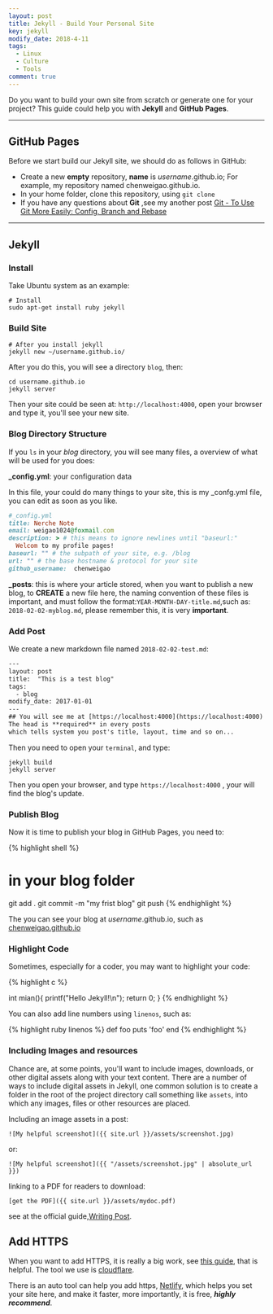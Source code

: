 ```yaml
---
layout: post
title: Jekyll - Build Your Personal Site 
key: jekyll
modify_date: 2018-4-11
tags:
  - Linux
  - Culture
  - Tools
comment: true
---
```


Do you want to build your own site from scratch or generate one for your project? This guide could help you with **Jekyll** and **GitHub Pages**.
<!--more-->
---

## GitHub Pages

Before we start build our Jekyll site, we should do as follows in GitHub:

- Create a new **empty** repository, **name** is *username*.github.io; For example, my repository named chenweigao.github.io.
- In your home folder, clone this repository, using `git clone`
- If you have any questions about **Git** ,see my another post [Git - To Use Git More Easily: Config, Branch and Rebase](https://chenweigao.github.io/2018/01/12/git.html)

---

## Jekyll

### Install

Take Ubuntu system as an example:

```shell
# Install 
sudo apt-get install ruby jekyll
```

### Build Site

```shell
# After you install jekyll
jekyll new ~/username.github.io/
```

After you do this, you will see a directory `blog`, then:

```
cd username.github.io
jekyll server
```

Then your site could be seen at: `http://localhost:4000`, open your browser and type it, you'll see your new site.

### Blog Directory Structure

If you `ls` in your *blog* directory, you will see many files, a overview of what will be used for you does:

**_config.yml**:  your configuration data

In this file, your could do many things to your site, this is my _confg.yml file, you can edit as soon as you like.

```ruby
#_config.yml
title: Nerche Note
email: weigao1024@foxmail.com
description: > # this means to ignore newlines until "baseurl:"
  Welcom to my profile pages!
baseurl: "" # the subpath of your site, e.g. /blog
url: "" # the base hostname & protocol for your site
github_username:  chenweigao
```


**_posts**:  this is where your article stored, when you want to publish a new blog, to **CREATE** a new file here, the naming convention of these files is important, and must follow the format:`YEAR-MONTH-DAY-title.md`,such as: `2018-02-02-myblog.md`, please remember this, it is very **important**. 

### Add Post

We create a new markdown file named `2018-02-02-test.md`:

```html
---
layout: post
title:  "This is a test blog"
tags:
  - blog
modify_date: 2017-01-01
---
## You will see me at [https://localhost:4000](https://localhost:4000)
The head is **required** in every posts
which tells system you post's title, layout, time and so on...
```

Then you need to open your `terminal`, and type: 

```shell
jekyll build
jekyll server
```

Then you open your browser, and type `https://localhost:4000` , your will find the blog's update.

### Publish Blog

Now it is time to publish your blog in GitHub Pages, you need to:

{% highlight shell %}
# in your blog folder
git add .
git commit -m "my frist blog"
git push
{% endhighlight %}

The you can see your blog at *username*.github.io, such as [chenweigao.github.io](chenweigao.github.io)

### Highlight Code

Sometimes, especially for a coder, you may want to highlight your code:

{% highlight c %}

int mian(){
  printf("Hello Jekyll!\n");
  return 0;
}
{% endhighlight %}

 You can also add line numbers using `linenos`, such as:

{% highlight ruby linenos %}
def foo
  puts 'foo'
end
{% endhighlight %}

### Including Images and resources

Chance are, at some points, you'll want to include images, downloads, or other digital assets along with your text content. There are a number of ways to include digital assets in Jekyll, one common solution is to create a folder in the root of the project directory call something like `assets`, into which any images, files or  other resources are placed.

Including an image assets in a post:

```shell
![My helpful screenshot]({{ site.url }}/assets/screenshot.jpg)
```

or:

```shell
![My helpful screenshot]({{ "/assets/screenshot.jpg" | absolute_url }})
```

linking to a PDF for readers to download:

```shell
[get the PDF]({{ site.url }}/assets/mydoc.pdf)
```

see at the official guide,[Writing Post](https://jekyllrb.com/docs/posts/).

## Add HTTPS

When you want to add HTTPS, it is really a big work, see [this guide](https://zhuanlan.zhihu.com/p/22667528), that is helpful. The tool we use is [cloudflare](https://www.cloudflare.com/).

There is an auto tool can help you add https, [Netlify](https://app.netlify.com/), which helps you set your site here, and make it faster, more importantly, it is free, ***highly recommend***.